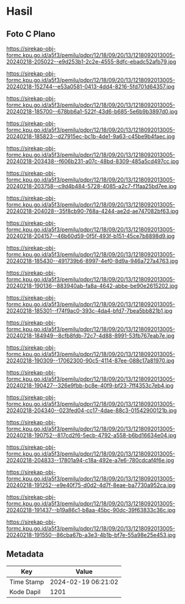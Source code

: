 # Hasil

## Foto C Plano

https://sirekap-obj-formc.kpu.go.id/a5f3/pemilu/pdpr/12/18/09/20/13/1218092013005-20240218-205022--e9d253b1-2c2e-4555-8dfc-ebadc52afb79.jpg

https://sirekap-obj-formc.kpu.go.id/a5f3/pemilu/pdpr/12/18/09/20/13/1218092013005-20240218-152744--e53a0581-0413-4dd4-8216-5fd701d64357.jpg

https://sirekap-obj-formc.kpu.go.id/a5f3/pemilu/pdpr/12/18/09/20/13/1218092013005-20240218-185700--678bb6a1-522f-43d6-b685-5e6b9b3897d0.jpg

https://sirekap-obj-formc.kpu.go.id/a5f3/pemilu/pdpr/12/18/09/20/13/1218092013005-20240218-185823--d27915ec-bc1b-4de1-9a63-c45be9b4faec.jpg

https://sirekap-obj-formc.kpu.go.id/a5f3/pemilu/pdpr/12/18/09/20/13/1218092013005-20240218-203438--f606b231-a07c-48bd-8309-485a5cd497cc.jpg

https://sirekap-obj-formc.kpu.go.id/a5f3/pemilu/pdpr/12/18/09/20/13/1218092013005-20240218-203758--c9d4b484-5728-4085-a2c7-f1faa25bd7ee.jpg

https://sirekap-obj-formc.kpu.go.id/a5f3/pemilu/pdpr/12/18/09/20/13/1218092013005-20240218-204028--35f8cb90-768a-4244-ae2d-ae747082bf63.jpg

https://sirekap-obj-formc.kpu.go.id/a5f3/pemilu/pdpr/12/18/09/20/13/1218092013005-20240218-204157--46b60d59-0f5f-493f-b151-45ce7b8898d9.jpg

https://sirekap-obj-formc.kpu.go.id/a5f3/pemilu/pdpr/12/18/09/20/13/1218092013005-20240218-185430--491739b6-8997-4ef0-8d9a-946a727a4763.jpg

https://sirekap-obj-formc.kpu.go.id/a5f3/pemilu/pdpr/12/18/09/20/13/1218092013005-20240218-190136--883940ab-fa8a-4642-abbe-be90e2615202.jpg

https://sirekap-obj-formc.kpu.go.id/a5f3/pemilu/pdpr/12/18/09/20/13/1218092013005-20240218-185301--f74f9ac0-393c-4da4-bfd7-7bea5bb821b1.jpg

https://sirekap-obj-formc.kpu.go.id/a5f3/pemilu/pdpr/12/18/09/20/13/1218092013005-20240218-184949--8cfb8fdb-72c7-4d88-8991-53fb767eab7e.jpg

https://sirekap-obj-formc.kpu.go.id/a5f3/pemilu/pdpr/12/18/09/20/13/1218092013005-20240218-190309--17062300-90c5-4114-87ee-088c17a81970.jpg

https://sirekap-obj-formc.kpu.go.id/a5f3/pemilu/pdpr/12/18/09/20/13/1218092013005-20240218-190427--326e9fbb-bc8e-40f9-bf23-7ff4353c7eb4.jpg

https://sirekap-obj-formc.kpu.go.id/a5f3/pemilu/pdpr/12/18/09/20/13/1218092013005-20240218-204340--023fed04-cc17-4dae-88c3-01542900121b.jpg

https://sirekap-obj-formc.kpu.go.id/a5f3/pemilu/pdpr/12/18/09/20/13/1218092013005-20240218-190752--817cd2f6-5ecb-4792-a558-b6bd16634e04.jpg

https://sirekap-obj-formc.kpu.go.id/a5f3/pemilu/pdpr/12/18/09/20/13/1218092013005-20240218-204833--17801a94-c18a-492e-a7e6-780cdcaf4f6e.jpg

https://sirekap-obj-formc.kpu.go.id/a5f3/pemilu/pdpr/12/18/09/20/13/1218092013005-20240218-191252--e9e40f75-d0d2-4d7f-8eae-ba7730a952ca.jpg

https://sirekap-obj-formc.kpu.go.id/a5f3/pemilu/pdpr/12/18/09/20/13/1218092013005-20240218-191437--b19a86c1-b8aa-45bc-90dc-39f63833c36c.jpg

https://sirekap-obj-formc.kpu.go.id/a5f3/pemilu/pdpr/12/18/09/20/13/1218092013005-20240218-191550--86cba67b-a3e3-4b1b-bf7e-55a98e25e453.jpg


## Metadata

| Key        | Value               |
| ---------- | ------------------- |
| Time Stamp | 2024-02-19 06:21:02 |
| Kode Dapil | 1201                |



